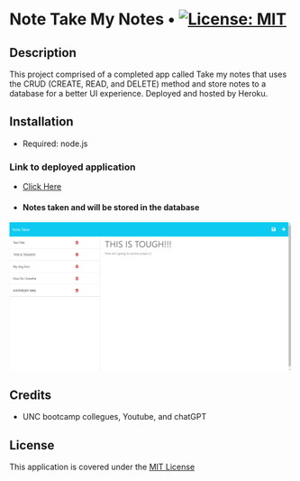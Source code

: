 # Note Take My Notes • [![License: MIT](https://img.shields.io/badge/License-MIT-yellow.svg)](https://opensource.org/licenses/MIT)

## Description

This project comprised of a completed app called Take my notes that uses the CRUD (CREATE, READ, and DELETE) method and store notes to a database for a better UI experience. Deployed and hosted by Heroku.

## Installation

- Required: node.js

### Link to deployed application

- [Click Here]()
- #### Notes taken and will be stored in the database

<img width="500px" src="./images/Screenshot_Note_Taker.png" />

## Credits

- UNC bootcamp collegues, Youtube, and chatGPT

## License

This application is covered under the [MIT License](./LICENSE)
